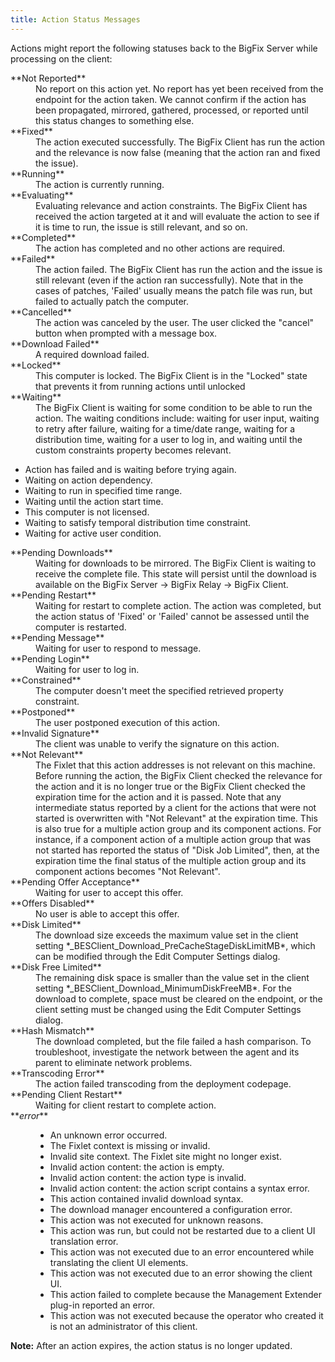 ```yaml
---
title: Action Status Messages
---
```


Actions might report the following statuses back to the BigFix Server while processing on the client: 

<dl>
   <dt>**Not Reported**</dt>
   <dd>No report on this action yet. No report has yet been received from the endpoint for the action taken. We cannot confirm if the action has been propagated, mirrored, gathered, processed, or reported until this status changes to something else.</dd>
   <dt>**Fixed**</dt>
   <dd>The action executed successfully. The BigFix Client has run the action and the relevance is now false (meaning that the action ran and fixed the issue).</dd>
   <dt>**Running**</dt>
   <dd>The action is currently running.</dd>
   <dt>**Evaluating**</dt>
   <dd>Evaluating relevance and action constraints. The BigFix Client has received the action targeted at it and will evaluate the action to see if it is time to run, the issue is still relevant, and so on.</dd>
   <dt>**Completed**</dt>
   <dd>The action has completed and no other actions are required.</dd>
   <dt>**Failed**</dt>
   <dd>The action failed. The BigFix Client has run the action and the issue is still relevant (even if the action ran successfully). Note that in the cases of patches, 'Failed' usually means the patch file was run, but failed to actually patch the computer.</dd>
   <dt>**Cancelled**</dt>
   <dd>The action was canceled by the user. The user clicked the "cancel" button when prompted with a message box.</dd>
   <dt>**Download Failed**</dt>
   <dd>A required download failed.</dd>
   <dt>**Locked**</dt>
   <dd>This computer is locked. The BigFix Client is in the "Locked" state that prevents it from running actions until unlocked</dd>
   <dt>**Waiting**</dt>
   <dd>The BigFix Client is waiting for some condition to be able to run the action. The waiting conditions include: waiting for user input, waiting to retry after failure, waiting for a time/date range, waiting for a distribution time, waiting for a user to log in, and waiting until the custom constraints property becomes relevant.</dd>
      <ul>  
	  <li>Action has failed and is waiting before trying again.</li>
      <li>Waiting on action dependency.</li>
      <li>Waiting to run in specified time range.</li>
      <li>Waiting until the action start time.</li>
      <li>This computer is not licensed.</li>
      <li>Waiting to satisfy temporal distribution time constraint.</li>
      <li>Waiting for active user condition.</li>
      </ul>	  
   </dd>
   <dt>**Pending Downloads**</dt>
   <dd>Waiting for downloads to be mirrored. The BigFix Client is waiting to receive the complete file. This state will persist until the download is available on the BigFix Server -> BigFix Relay -> BigFix Client.</dd>
   <dt>**Pending Restart**</dt>
   <dd>Waiting for restart to complete action. The action was completed, but the action status of 'Fixed' or 'Failed' cannot be assessed until the computer is restarted.</dd>
   <dt>**Pending Message**</dt>
   <dd>Waiting for user to respond to message.</dd>
   <dt>**Pending Login**</dt>
   <dd>Waiting for user to log in.</dd>
   <dt>**Constrained**</dt>
   <dd>The computer doesn't meet the specified retrieved property constraint.</dd>
   <dt>**Postponed**</dt>
   <dd>The user postponed execution of this action.</dd>
   <dt>**Invalid Signature**</dt>
   <dd>The client was unable to verify the signature on this action.</dd>
   <dt>**Not Relevant**</dt>
   <dd>The Fixlet that this action addresses is not relevant on this machine. Before running the action, the BigFix Client checked the relevance for the action and it is no longer true or the BigFix Client checked the expiration time for the action and it is passed. Note that any intermediate status reported by a client for the actions that were not started is overwritten with "Not Relevant" at the expiration time. This is also true for a multiple action group and its component actions. For instance, if a component action of a multiple action group that was not started has reported the status of "Disk Job Limited", then, at the expiration time the final status of the multiple action group and its component actions becomes "Not Relevant".</dd>
   <dt>**Pending Offer Acceptance**</dt>
   <dd>Waiting for user to accept this offer.</dd>
   <dt>**Offers Disabled**</dt>
   <dd>No user is able to accept this offer.</dd>
   <dt>**Disk Limited**</dt>
   <dd>The download size exceeds the maximum value set in the client setting *_BESClient_Download_PreCacheStageDiskLimitMB*, which can be modified through the Edit Computer Settings dialog.</dd>
   <dt>**Disk Free Limited**</dt>
   <dd>The remaining disk space is smaller than the value set in the client setting *_BESClient_Download_MinimumDiskFreeMB*. For the download to complete, space must be cleared on the endpoint, or the client setting must be changed using the Edit Computer Settings dialog.</dd>
   <dt>**Hash Mismatch**</dt>
   <dd>The download completed, but the file failed a hash comparison. To troubleshoot, investigate the network between the agent and its parent to eliminate network problems.</dd>
   <dt>**Transcoding Error**</dt>
   <dd>The action failed transcoding from the deployment codepage.</dd>
   <dt>**Pending Client Restart**</dt>
   <dd>Waiting for client restart to complete action.</dd>
   <dt>**<i>error</i>**</dt>
   <dd><ul>
	 <li>An unknown error occurred.</li>
	 <li>The Fixlet context is missing or invalid.</li>
     <li>Invalid site context. The Fixlet site might no longer exist.</li>
     <li>Invalid action content: the action is empty.</li>
     <li>Invalid action content: the action type is invalid.</li>
     <li>Invalid action content: the action script contains a syntax error.</li>
     <li>This action contained invalid download syntax.</li>
     <li>The download manager encountered a configuration error.</li>
     <li>This action was not executed for unknown reasons.</li>
     <li>This action was run, but could not be restarted due to a client UI translation error.</li>
     <li>This action was not executed due to an error encountered while translating the client UI elements.</li>
     <li>This action was not executed due to an error showing the client UI.</li>
     <li>This action failed to complete because the Management Extender plug-in reported an error.</li>
     <li>This action was not executed because the operator who created it is not an administrator of this client.</li>
   </ul></dd>
</dl>

**Note:** After an action expires, the action status is no longer updated.

